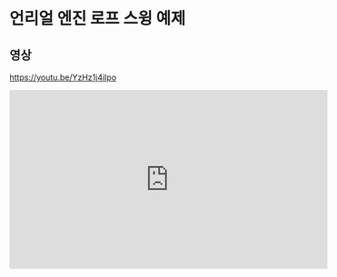 언리얼 엔진 로프 스윙 예제
=====

영상
-----
https://youtu.be/YzHz1j4iIpo
<iframe width="560" height="315" src="https://www.youtube.com/embed/YzHz1j4iIpo" frameborder="0" allow="accelerometer; autoplay; encrypted-media; gyroscope; picture-in-picture" allowfullscreen></iframe>